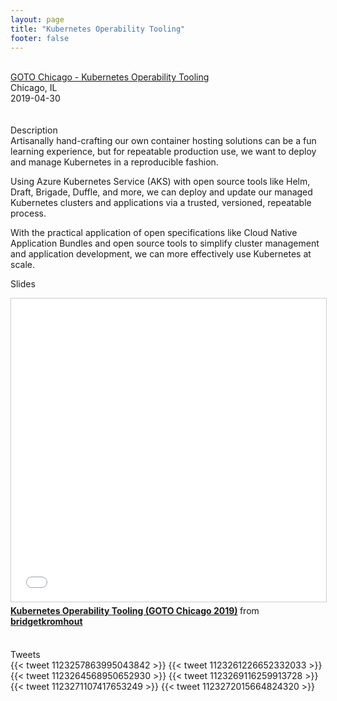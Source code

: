 ```yaml
---
layout: page
title: "Kubernetes Operability Tooling"
footer: false
---
```



<br>
<div class="views-field views-field-nothing">        <span class="field-content views-field-field-details"><a href="https://gotochgo.com/2019/sessions/741">GOTO Chicago - Kubernetes Operability Tooling</a><br>Chicago, IL<br><span class="date-display-start">2019-04-30</span></span></div>
<br>

<br>
Description
<br>
Artisanally hand-crafting our own container hosting solutions can be a fun learning experience, but for repeatable production use, we want to deploy and manage Kubernetes in a reproducible fashion.

Using Azure Kubernetes Service (AKS) with open source tools like Helm, Draft, Brigade, Duffle, and more, we can deploy and update our managed Kubernetes clusters and applications via a trusted, versioned, repeatable process.

With the practical application of open specifications like Cloud Native Application Bundles and open source tools to simplify cluster management and application development, we can more effectively use Kubernetes at scale.
<br>

Slides
<br>
<iframe src="//www.slideshare.net/slideshow/embed_code/key/n9QJKEESwlDNEb" width="595" height="485" frameborder="0" marginwidth="0" marginheight="0" scrolling="no" style="border:1px solid #CCC; border-width:1px; margin-bottom:5px; max-width: 100%;" allowfullscreen> </iframe> <div style="margin-bottom:5px"> <strong> <a href="//www.slideshare.net/bridgetkromhout/kubernetes-operability-tooling-goto-chicago-2019" title="Kubernetes Operability Tooling (GOTO Chicago 2019)" target="_blank">Kubernetes Operability Tooling (GOTO Chicago 2019)</a> </strong> from <strong><a href="https://www.slideshare.net/bridgetkromhout" target="_blank">bridgetkromhout</a></strong> </div>

<br>

Tweets
<br>
{{< tweet 1123257863995043842 >}}
{{< tweet 1123261226652332033 >}}
{{< tweet 1123264568950652930 >}}
{{< tweet 1123269116259913728 >}}
{{< tweet 1123271107417653249 >}}
{{< tweet 1123272015664824320 >}}

